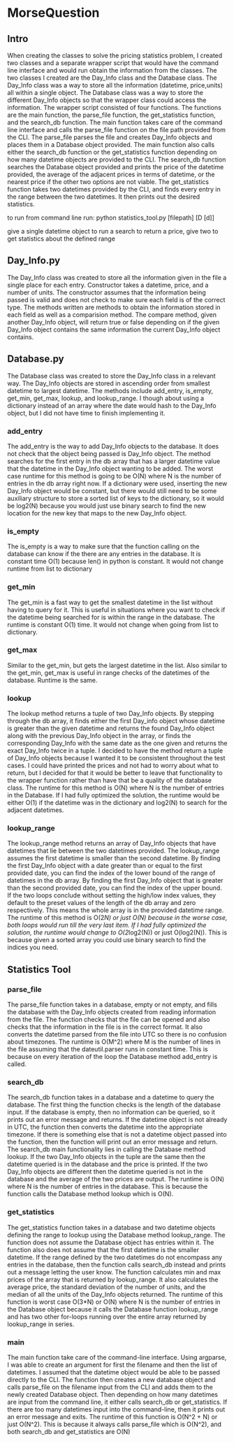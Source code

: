 # MorseQuestion

## Intro
When creating the classes to solve the pricing statistics problem, I created two classes
and a separate wrapper script that would have the command line interface and would run
obtain the information from the classes. The two classes I created are the Day_Info class
and the Database class. The Day_Info class was a way to store all the information (datetime,
price,units) all within a single object. The Database class was a way to store the different 
Day_Info objects so that the wrapper class could access the information. The wrapper script 
consisted of four functions. The functions are the main function, the parse_file function, 
the get_statistics function, and the search_db function. The main function takes care of 
the command line interface and calls the parse_file function on the file path provided from
the CLI. The parse_file parses the file and creates Day_Info objects and places them in a 
Database object provided. The main function also calls either the search_db function or the 
get_statistics function depending on how many datetime objects are provided to the CLI. The 
search_db function searches the Database object provided and prints the price of the datetime 
provided, the average of the adjacent prices in terms of datetime, or the nearest price if 
the other two options are not viable. The get_statistics function takes two datetimes provided 
by the CLI, and finds every entry in the range between the two datetimes. It then prints out
the desired statistics.

to run from command line run: python statistics_tool.py [filepath] [D [d]]

give a single datetime object to run a search to return a price, give two to get statistics
about the defined range


## Day_Info.py

The Day_Info class was created to store all the information given in the file a single place
for each entry. Constructor takes a datetime, price, and a number of units. The constructor
assumes that the information being passed is valid and does not check to make sure each field
is of the correct type. The methods written are methods to obtain the information stored in each
field as well as a comparision method. The compare method, given another Day_Info object, will
return true or false depending on if the given Day_Info object contains the same information 
the current Day_Info object contains. 

## Database.py

The Database class was created to store the Day_Info class in a relevant way. The Day_Info
objects are stored in ascending order from smallest datetime to largest datetime. The methods
include add_entry, is_empty, get_min, get_max, lookup, and lookup_range. I though about using
a dictionary instead of an array where the date would hash to the Day_Info object, but I did
not have time to finish implementing it.

### add_entry

The add_entry is the way to add Day_Info objects to the database. It does not check that the
object being passed is Day_Info object. The method searches for the first entry in the db array
that has a larger datetime value that the datetime in the Day_Info object wanting to be added. 
The worst case runtime for this method is going to be O(N) where N is the number of entries in 
the db array right now. If a dictionary were used, inserting the new Day_Info object would be
constant, but there would still need to be some auxiliary structure to store a sorted list of
keys to the dictionary, so it would be log2(N) because you would just use binary search to 
find the new location for the new key that maps to the new Day_Info object.

### is_empty

The is_empty is a way to make sure that the function calling on the database can know if the 
there are any entries in the database. It is constant time O(1) because len() in python is 
constant. It would not change runtime from list to dictionary

### get_min

The get_min is a fast way to get the smallest datetime in the list without having to query
for it. This is useful in situations where you want to check if the datetime being searched
for is within the range in the database. The runtime is constant O(1) time. It would not change
when going from list to dictionary.

### get_max

Similar to the get_min, but gets the largest datetime in the list. Also similar to the get_min,
get_max is useful in range checks of the datetimes of the database. Runtime is the same.

### lookup

The lookup method returns a tuple of two Day_Info objects. By stepping through the db array,
it finds either the first Day_info object whose datetime is greater than the given datetime
and returns the found Day_Info object along with the previous Day_Info object in the array,
or finds the corresponding Day_Info with the same date as the one given and returns the exact
Day_Info twice in a tuple. I decided to have the method return a tuple of Day_Info objects
because I wanted it to be consistent throughout the test cases. I could have printed the prices
and not had to worry about what to return, but I decided for that it would be better to leave
that functionality to the wrapper function rather than have that be a quality of the database
class. The runtime for this method is O(N) where N is the number of entries in the Database.
If I had fully optimized the solution, the runtime would be either O(1) if the datetime was
in the dictionary and log2(N) to search for the adjacent datetimes.  

### lookup_range

The lookup_range method returns an array of Day_Info objects that have datetimes that lie 
between the two datetimes provided. The lookup_range assumes the first datetime is smaller
than the second datetime. By finding the first Day_Info object with a date greater than or
equal to the first provided date, you can find the index of the lower bound of the range of
datetimes in the db array. By finding the first Day_Info object that is greater than the 
second provided date, you can find the index of the upper bound. If the two loops conclude
without setting the high/low index values, they default to the preset values of the length
of the db array and zero respectively. This means the whole array is in the provided datetime
range. The runtime of this method is O(2*N) or just O(N) because in the worse case, both loops
would run till the very last item. If I had fully optimized the solution, the runtime
would change to O(2*log2(N)) or just O(log2(N)). This is because given a sorted array you could
use binary search to find the indices you need.

## Statistics Tool

### parse_file

The parse_file function takes in a database, empty or not empty, and fills the database with
the Day_Info objects created from reading information from the file. The function checks that 
the file can be opened and also checks that the information in the file is in the correct format.
It also converts the datetime parsed from the file into UTC so there is no confusion about
timezones. The runtime is O(M^2) where M is the number of lines in the file assuming that the
dateutil.parser runs in constant time. This is because on every iteration of the loop the
Database method add_entry is called.  

### search_db

The search_db function takes in a database and a datetime to query the database. The first
thing the function checks is the length of the database input. If the database is empty, then
no information can be queried, so it prints out an error message and returns. If the datetime
object is not already in UTC, the function then converts the datetime into the appropriate 
timezone. If there is something else that is not a datetime object passed into the function,
then the function will print out an error message and return. The search_db main functionality 
lies in calling the Database method lookup. If the two Day_Info objects in the tuple are the
same then the datetime queried is in the database and the price is printed. If the two Day_Info
objects are different then the datetime queried is not in the database and the average of the
two prices are output. The runtime is O(N) where N is the number of entries in the database. 
This is because the function calls the Database method lookup which is O(N). 

### get_statistics

The get_statistics function takes in a database and two datetime objects defining the range
to lookup using the Database method lookup_range. The function does not assume the Database
object has entries within it. The function also does not assume that the first datetime is the
smaller datetime. If the range defined by the two datetimes do not encompass any entries in
the database, then the function calls search_db instead and prints out a message letting 
the user know. The function calculates min and max prices of the array that is returned by
lookup_range. It also calculates the average price, the standard deviation of the number of
units, and the median of all the units of the Day_Info objects returned. The runtime of this
function is worst case O(3*N) or O(N) where N is the number of entries in the Database object
because it calls the Database function lookup_range and has two other for-loops running over
the entire array returned by lookup_range in series. 

### main

The main function take care of the command-line interface. Using argparse, I was able to 
create an argument for first the filename and then the list of datetimes. I assumed that 
the datetime object would be able to be passed directly to the CLI. The function then 
creates a new database object and calls parse_file on the filename input from the CLI and
adds them to the newly created Database object. Then depending on how many datetimes are
input from the command line, it either calls search_db or get_statistics. If there are too
many datetimes input into the command-line, then it prints out an error message and exits.
The runtime of this function is O(N^2 + N) or just O(N^2). This is because it always calls
parse_file which is O(N^2), and both search_db and get_statistics are O(N)

